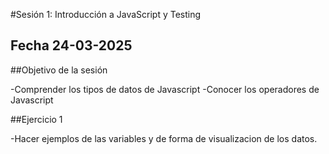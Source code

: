 #Sesión 1: Introducción a JavaScript y Testing

## Fecha 24-03-2025

##Objetivo de la sesión

-Comprender los tipos de datos de Javascript
-Conocer los operadores de Javascript

##Ejercicio 1

-Hacer ejemplos de las variables y de forma de visualizacion de los datos.

